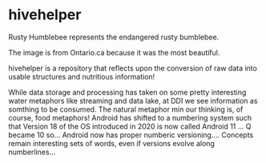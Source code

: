 # hivehelper
Rusty Humblebee represents the endangered rusty bumblebee.

The image is from Ontario.ca because it was the most beautiful. 

hivehelper is a repository that reflects upon the conversion of raw data into usable structures and nutritious information!

While data storage and processing has taken on some pretty interesting water metaphors like streaming and data lake, at DDI we see information as somthing to be consumed.  The natural metaphor min our thinking is, of course, food metaphors!  Android has shifted to a numbering system such that Version 18 of the OS introduced in 2020 is now called Android 11 ... Q became 10 so...  Android now has proper numberic versioning.... Concepts remain interesting sets of words, even if versions evolve along numberlines...
